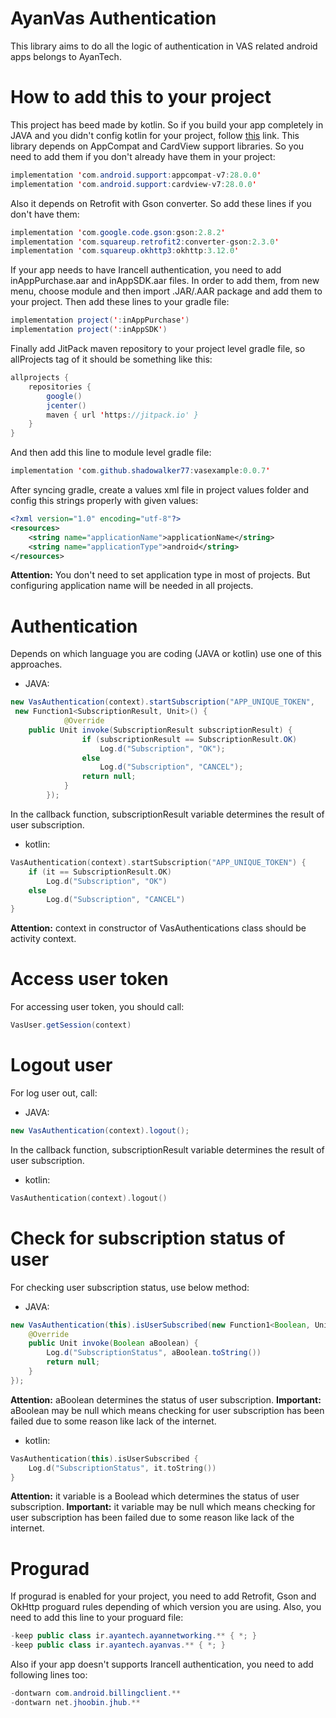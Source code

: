 # AyanVas Authentication
This library aims to do all the logic of authentication in VAS related android apps belongs to AyanTech.

# How to add this to your project
This project has beed made by kotlin. So if you build your app completely in JAVA and you didn't config kotlin for your project, follow [this](https://developer.android.com/studio/projects/add-kotlin) link.
This library depends on AppCompat and CardView support libraries. So you need to add them if you don't already have them in your project:
```java
implementation 'com.android.support:appcompat-v7:28.0.0'  
implementation 'com.android.support:cardview-v7:28.0.0'
```
Also it depends on Retrofit with Gson converter. So add these lines if you don't have them:
```java
implementation 'com.google.code.gson:gson:2.8.2'  
implementation 'com.squareup.retrofit2:converter-gson:2.3.0'  
implementation 'com.squareup.okhttp3:okhttp:3.12.0'
```
If your app needs to have Irancell authentication, you need to add inAppPurchase.aar and inAppSDK.aar files. In order to add them, from new menu, choose module and then import .JAR/.AAR package and add them to your project. Then add these lines to your gradle file:
```java
implementation project(':inAppPurchase')  
implementation project(':inAppSDK')
```
Finally add JitPack maven repository to your project level gradle file, so allProjects tag of it should be something like this:
```java
allprojects {  
    repositories {  
        google()  
        jcenter()  
        maven { url 'https://jitpack.io' }  
    }  
}
```
And then add this line to module level gradle file:
```java
implementation 'com.github.shadowalker77:vasexample:0.0.7'
```
After syncing gradle, create a values xml file in project values folder and config this strings properly with given values:
```xml
<?xml version="1.0" encoding="utf-8"?>
<resources>
    <string name="applicationName">applicationName</string>
    <string name="applicationType">android</string>
</resources>
```
**Attention:** You don't need to set application type in most of projects. But configuring application name will be needed in all projects.
# Authentication
Depends on which language you are coding (JAVA or kotlin) use one of this approaches.
* JAVA:
```java
new VasAuthentication(context).startSubscription("APP_UNIQUE_TOKEN",
 new Function1<SubscriptionResult, Unit>() {
            @Override
    public Unit invoke(SubscriptionResult subscriptionResult) {
                if (subscriptionResult == SubscriptionResult.OK)
                    Log.d("Subscription", "OK");
                else
                    Log.d("Subscription", "CANCEL");
                return null;
            }
        });
```
In the callback function, subscriptionResult variable determines the result of user subscription.
* kotlin:
```kotlin
VasAuthentication(context).startSubscription("APP_UNIQUE_TOKEN") {
    if (it == SubscriptionResult.OK)
        Log.d("Subscription", "OK")
    else
        Log.d("Subscription", "CANCEL")
}
```
**Attention:** context in constructor of VasAuthentications class should be activity context.
# Access user token
For accessing user token, you should call:
```java
VasUser.getSession(context)
```
# Logout user
For log user out, call:
* JAVA:
```java
new VasAuthentication(context).logout();
```
In the callback function, subscriptionResult variable determines the result of user subscription.
* kotlin:
```kotlin
VasAuthentication(context).logout()
```
# Check for subscription status of user
For checking user subscription status, use below method:
* JAVA:
```java
new VasAuthentication(this).isUserSubscribed(new Function1<Boolean, Unit>() {
    @Override
    public Unit invoke(Boolean aBoolean) {
        Log.d("SubscriptionStatus", aBoolean.toString())
        return null;
    }
});
```
**Attention:** aBoolean determines the status of user subscription.
**Important:** aBoolean may be null which means checking for user subscription has been failed due to some reason like lack of the internet.

* kotlin:
```kotlin
VasAuthentication(this).isUserSubscribed {
    Log.d("SubscriptionStatus", it.toString())
}
```
**Attention:** it variable is a Boolead which determines the status of user subscription.
**Important:** it variable may be null which means checking for user subscription has been failed due to some reason like lack of the internet.
# Progurad
If progurad is enabled for your project, you need to add Retrofit, Gson and OkHttp proguard rules depending of which version you are using. Also, you need to add this line to your proguard file:
```java
-keep public class ir.ayantech.ayannetworking.** { *; }
-keep public class ir.ayantech.ayanvas.** { *; }
```
Also if your app doesn't supports Irancell authentication, you need to add following lines too:
```java
-dontwarn com.android.billingclient.**
-dontwarn net.jhoobin.jhub.**
```